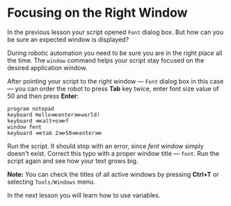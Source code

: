 # Focusing on the Right Window

In the previous lesson your script opened `Font` dialog box. But how can you be sure an expected window is displayed?

During robotic automation you need to be sure you are in the right place all the time. The `window` command helps your script stay focused on the desired application window.

After pointing your script to the right window — `Font` dialog box in this case — you can order the robot to press **Tab** key twice, enter font size value of 50 and then press **Enter**:

```G1ANT
program notepad
keyboard Hello⋘enter⋙world!
keyboard ⋘alt+o⋙f
window fent
keyboard ⋘tab 2⋙50⋘enter⋙
```

Run the script. It should stop with an error, since _fent_ window simply doesn't exist. Correct this typo with a proper window title — `font`. Run the script again and see how your text grows big.

**Note:** You can check the titles of all active windows by pressing **Ctrl+T** or selecting `Tools/Windows` menu.

In the next lesson you will learn how to use variables.
